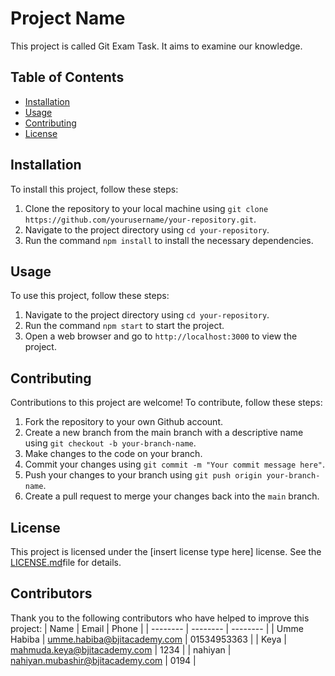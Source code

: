 # Project Name
This project is called Git Exam Task. It aims to examine our knowledge.

## Table of Contents
- [Installation](#installation)
- [Usage](#usage)
- [Contributing](#contributing)
- [License](#license)

## Installation
To install this project, follow these steps:
1. Clone the repository to your local machine using `git clone https://github.com/yourusername/your-repository.git`.
2. Navigate to the project directory using `cd your-repository`.
3. Run the command `npm install` to install the necessary dependencies.

## Usage
To use this project, follow these steps:
1. Navigate to the project directory using `cd your-repository`.
2. Run the command `npm start` to start the project.
3. Open a web browser and go to `http://localhost:3000` to view the project.

## Contributing
Contributions to this project are welcome! To contribute, follow these steps:
1. Fork the repository to your own Github account.
2. Create a new branch from the main branch with a descriptive name using `git checkout -b your-branch-name`.
3. Make changes to the code on your branch.
4. Commit your changes using `git commit -m "Your commit message here"`.
5. Push your changes to your branch using `git push origin your-branch-name`.
6. Create a pull request to merge your changes back into the `main` branch.

## License
This project is licensed under the [insert license type here] license. See the [LICENSE.md](#license.md)file for details.

## Contributors
Thank you to the following contributors who have helped to improve this project:
| Name | Email | Phone |
| -------- | -------- | -------- |
| Umme Habiba | umme.habiba@bjitacademy.com | 01534953363 |
| Keya | mahmuda.keya@bjitacademy.com | 1234 |
| nahiyan | nahiyan.mubashir@bjitacademy.com | 0194 |
